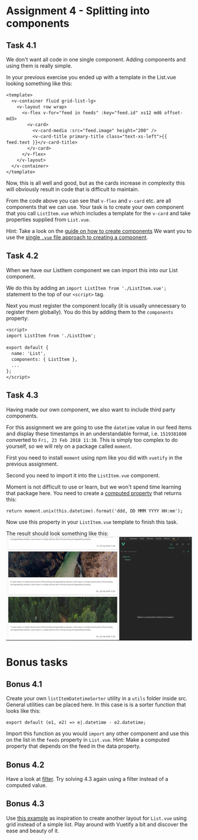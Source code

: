Assignment 4 - Splitting into components
========================================

Task 4.1
--------

We don't want all code in one single component. Adding components and using them is really simple.

In your previous exercise you ended up with a template in the List.vue looking something like this:
```
<template>
  <v-container fluid grid-list-lg>
    <v-layout row wrap>
      <v-flex v-for="feed in feeds" :key="feed.id" xs12 md6 offset-md3>
        <v-card>
          <v-card-media :src="feed.image" height="200" />
          <v-card-title primary-title class="text-xs-left">{{ feed.text }}</v-card-title>
        </v-card>
      </v-flex>
    </v-layout>
  </v-container>
</template>
```

Now, this is all well and good, but as the cards increase in complexity this will obviously result in code that is 
difficult to maintain.

From the code above you can see that `v-flex` and `v-card` etc. are all components that we can use. Your task is to
create your own component that you call `ListItem.vue` which includes a template for the `v-card` and take properties 
supplied from `List.vue`.

Hint: Take a look on the [guide on how to create components](https://vuejs.org/v2/guide/components.html#Passing-Data-to-Child-Components-with-Props)
We want you to use the [single `.vue` file approach to creating a component](https://vuejs.org/v2/guide/single-file-components.html).

Task 4.2
--------

When we have our ListItem component we can import this into our List component.

We do this by adding an `import ListItem from './ListItem.vue';` statement to the top of our `<script>` tag.

Next you must register the component locally (it is usually unnecessary to register them globally). You do this by 
adding them to the `components` property:

```
<script>
import ListItem from './ListItem';

export default {
  name: 'List',
  components: { ListItem },
  ...
};
</script>
```


Task 4.3
--------

Having made our own component, we also want to include third party components.

For this assignment we are going to use the `datetime` value in our feed items and display these timestamps in an
understandable format, i.e. `1519381800` converted to `Fri, 23 Feb 2018 11:30`. This is simply too complex to do
yourself, so we will rely on a package called `moment`.

First you need to install `moment` using npm like you did with `vuetify` in the previous assignment.

Second you need to import it into the `ListItem.vue` component.

Moment is not difficult to use or learn, but we won't spend time learning that package here. You need to create a 
[computed property](https://vuejs.org/v2/guide/computed.html#Basic-Example) that returns this:

```
return moment.unix(this.datetime).format('ddd, DD MMM YYYY HH:mm');
```

Now use this property in your `ListItem.vue` template to finish this task.

The result should look something like this: ![Assignment results](assignment-4.png)



Bonus tasks
===========

Bonus 4.1
---------

Create your own `listItemDatetimeSorter` utility in a `utils` folder inside src. General utilities can be placed here.
In this case is is a sorter function that looks like this:

```
export default (e1, e2) => e|.datetime - e2.datetime;
```

Import this function as you would `import` any other component and use this on the list in the `feeds` property in 
`List.vue`. Hint: Make a computed property that depends on the feed in the data property.


Bonus 4.2
---------

Have a look at [filter](https://vuejs.org/v2/guide/filters.html). Try solving 4.3 again using a filter instead of a
computed value.

Bonus 4.3
---------

Use [this example](https://vuetifyjs.com/en/components/cards#example-grids) as inspiration to create another layout for
`List.vue` using grid instead of a simple list. Play around with Vuetify a bit and discover the ease and beauty of it.
